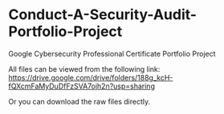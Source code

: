 # Conduct-A-Security-Audit-Portfolio-Project
Google Cybersecurity Professional Certificate Portfolio Project

All files can be viewed from the following link:
https://drive.google.com/drive/folders/188g_kcH-fQXcmFaMyDuDfFzSVA7ojh2n?usp=sharing

Or you can download the raw files directly.


